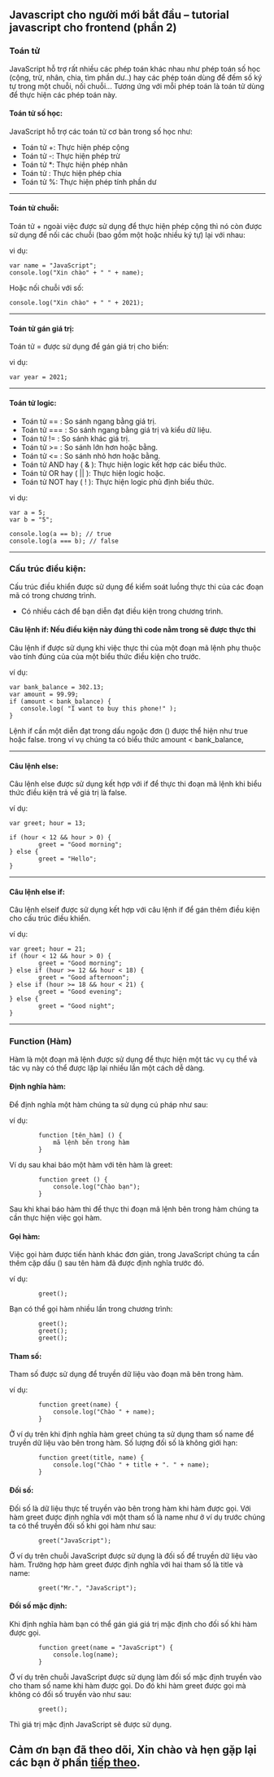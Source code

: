﻿## Javascript cho người mới bắt đầu – tutorial javascript cho frontend (phần 2)

### Toán tử
JavaScript hỗ trợ rất nhiều các phép toán khác nhau như phép toán số học (cộng, trừ, nhân, chia, tìm phần dư..) hay các phép toán dùng để đếm số ký tự trong một chuỗi, nối chuỗi... Tương ứng với mỗi phép toán là toán tử dùng để thực hiện các phép toán này.

####    Toán tử số học:
JavaScript hỗ trợ các toán tử cơ bản trong số học như:

  - Toán tử +: Thực hiện phép cộng
  - Toán tử -: Thực hiện phép trừ
  - Toán tử *: Thực hiện phép nhân
  - Toán tử \: Thực hiện phép chia
  - Toán tử %: Thực hiện phép tính phần dư
  ---

####    Toán tử chuỗi: 
Toán tử + ngoài việc được sử dụng để thực hiện phép cộng thì nó còn được sử dụng để nối các chuỗi
(bao gồm một hoặc nhiều ký tự) lại với nhau:

vi dụ:
```
var name = "JavaScript";
console.log("Xin chào" + " " + name);
```
Hoặc nối chuỗi với số:
```
console.log("Xin chào" + " " + 2021);
```
  ---

####    Toán tử gán giá trị: 
Toán tử = được sử dụng để gán giá trị cho biến:

vi dụ:
```
var year = 2021;
```
  ---
####    Toán tử logic: 
  - Toán tử  == : So sánh ngang bằng giá trị.
  - Toán tử  === : So sánh ngang bằng giá trị và kiểu dữ liệu.
  - Toán tử  != : So sánh khác giá trị.
  - Toán tử  >= : So sánh lớn hơn hoặc bằng.
  - Toán tử  <= : So sánh nhỏ hơn hoặc bằng.
  - Toán tử  AND  hay ( & ): Thực hiện logic kết hợp các biểu thức.
  - Toán tử  OR  hay ( || ): Thực hiện logic hoặc.
  - Toán tử  NOT  hay ( ! ): Thực hiện logic phủ định biểu thức.

vi dụ:
```
var a = 5; 
var b = "5"; 

console.log(a == b); // true 
console.log(a === b); // false
```
  ---

### Cấu trúc điều kiện:
Cấu trúc điều khiển được sử dụng để kiểm soát luồng thực thi của các đoạn mã có trong chương trình.
- Có nhiều cách để bạn diễn đạt điều kiện trong chương trình.

####    Câu lệnh if: Nếu điều kiện này đúng thì code nằm trong sẽ được thực thi
Câu lệnh if được sử dụng khi việc thực thi của một đoạn mã lệnh phụ thuộc vào tính đúng của của một biểu thức điều kiện cho trước.

ví dụ:
```
var bank_balance = 302.13;
var amount = 99.99;
if (amount < bank_balance) {
   console.log( "I want to buy this phone!" );
}

```

Lệnh if cần một diễn đạt trong dấu ngoặc đơn () được thể hiện như true hoặc false.
trong ví vụ chúng ta có biểu thức amount < bank_balance,

---
#### Câu lệnh else:
Câu lệnh else được sử dụng kết hợp với if để thực thi đoạn mã lệnh khi biểu thức điều kiện trả về giá trị là false.

ví dụ:
```
var greet; hour = 13; 

if (hour < 12 && hour > 0) { 
        greet = "Good morning"; 
} else { 
        greet = "Hello"; 
}
```

  ---

####  Câu lệnh else if: 
Câu lệnh elseif được sử dụng kết hợp với câu lệnh if để gán thêm điều kiện cho cấu trúc điều khiển.

ví dụ:
```
var greet; hour = 21; 
if (hour < 12 && hour > 0) { 
        greet = "Good morning"; 
} else if (hour >= 12 && hour < 18) { 
        greet = "Good afternoon"; 
} else if (hour >= 18 && hour < 21) { 
        greet = "Good evening"; 
} else { 
        greet = "Good night"; 
}
```
  ---
### Function (Hàm)
Hàm là một đoạn mã lệnh được sử dụng để thực hiện một tác vụ cụ thể và tác vụ này có thể được lặp lại nhiều lần một cách dễ dàng.

#### Định nghĩa hàm: 
Để định nghĩa một hàm chúng ta sử dụng cú pháp như sau:

ví dụ: 

```
        function [tên_hàm] () {
            mã lệnh bên trong hàm 
        }
```

Ví dụ sau khai báo một hàm với tên hàm là greet:

```
        function greet () { 
            console.log("Chào bạn"); 
        }
```
Sau khi khai báo hàm thì để thực thi đoạn mã lệnh bên trong hàm chúng ta cần thực hiện việc gọi hàm.

#### Gọi hàm:
Việc gọi hàm được tiến hành khác đơn giản, trong JavaScript chúng ta cần thêm cặp dấu () sau tên hàm đã được định nghĩa trước đó.

ví dụ:

```
        greet();
```
Bạn có thể gọi hàm nhiều lần trong chương trình:
```
        greet();
        greet();
        greet();
```

####	Tham số: 
Tham số được sử dụng để truyền dữ liệu vào đoạn mã bên trong hàm.

ví dụ:

```
        function greet(name) { 
            console.log("Chào " + name); 
        }
```

Ở ví dụ trên khi định nghĩa hàm greet chúng ta sử dụng tham số name để truyền dữ liệu vào bên trong hàm.
Số lượng đối số là không giới hạn:

```
        function greet(title, name) { 
            console.log("Chào " + title + ". " + name); 
        }
```

#### Đối số:
Đối số là dữ liệu thực tế truyền vào bên trong hàm khi hàm được gọi. Với hàm greet được định nghĩa với một tham số là name như ở ví dụ trước chúng ta có thể truyền đối số khi gọi hàm như sau:

```
        greet("JavaScript");
```

Ở ví dụ trên chuỗi JavaScript được sử dụng là đối số để truyền dữ liệu vào hàm.
Trường hợp hàm greet được định nghĩa với hai tham số là title và name:

```
        greet("Mr.", "JavaScript");
```

####	Đối số mặc định:
Khi định nghĩa hàm bạn có thể gán giá giá trị mặc định cho đối số khi hàm được gọi.

```     
        function greet(name = "JavaScript") { 
            console.log(name); 
        }
```

Ở ví dụ trên chuỗi JavaScript được sử dụng làm đối số mặc định truyền vào cho tham số name khi hàm được gọi. Do đó khi hàm greet được gọi mà không có đối số truyền vào như sau:

```
        greet();
```
Thì giá trị mặc định JavaScript sẽ được sử dụng.

## Cảm ơn bạn đã theo dõi, Xin chào và hẹn gặp lại các bạn ở phần [tiếp theo](https://github.com/thanhdat19521/tutorial-javascript/blob/main/tutorial-javascript_part2.md).




